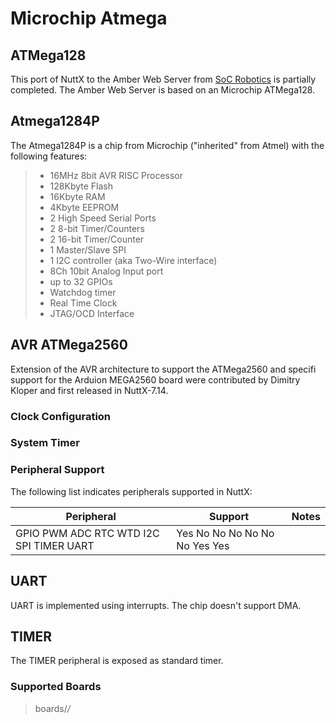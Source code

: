 # Microchip Atmega

## ATMega128

This port of NuttX to the Amber Web Server from [SoC
Robotics](http://www.soc-robotics.com/index.htm) is partially completed.
The Amber Web Server is based on an Microchip ATMega128.

## Atmega1284P

The Atmega1284P is a chip from Microchip ("inherited" from Atmel) with
the following features:

>   - 16MHz 8bit AVR RISC Processor
>   - 128Kbyte Flash
>   - 16Kbyte RAM
>   - 4Kbyte EEPROM
>   - 2 High Speed Serial Ports
>   - 2 8-bit Timer/Counters
>   - 2 16-bit Timer/Counter
>   - 1 Master/Slave SPI
>   - 1 I2C controller (aka Two-Wire interface)
>   - 8Ch 10bit Analog Input port
>   - up to 32 GPIOs
>   - Watchdog timer
>   - Real Time Clock
>   - JTAG/OCD Interface

## AVR ATMega2560

Extension of the AVR architecture to support the ATMega2560 and specifi
support for the Arduion MEGA2560 board were contributed by Dimitry
Kloper and first released in NuttX-7.14.

### Clock Configuration

### System Timer

### Peripheral Support

The following list indicates peripherals supported in NuttX:

| Peripheral                              | Support                       | Notes |
| --------------------------------------- | ----------------------------- | ----- |
| GPIO PWM ADC RTC WTD I2C SPI TIMER UART | Yes No No No No No No Yes Yes |       |

## UART

UART is implemented using interrupts. The chip doesn't support DMA.

## TIMER

The TIMER peripheral is exposed as standard timer.

### Supported Boards

> boards/*/*
